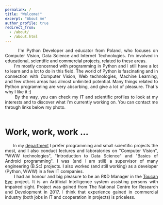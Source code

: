 ```yaml
---
permalink: /
title: "Welcome!"
excerpt: "About me"
author_profile: true
redirect_from: 
  - /about/
  - /about.html
---
```



<div style="text-align: justify">&nbsp;&nbsp;&nbsp;&nbsp;&nbsp;&nbsp;I'm Python Developer and educator from Poland, who focuses on Computer Vision, Data Science and Internet Technologies. I'm involved in educational, scientific and commercial projects, related to these areas.</div>
 
<div style="text-align: justify">&nbsp;&nbsp;&nbsp;&nbsp;&nbsp;&nbsp;I'm mostly concerned with programming in Python and I still have a lot to learn and a lot to do in this field. The world of Python is fascinating and in connection with Computer Vision, Web technologies, Machine Learning, and few others areas has almost unlimited potential. Many things related to Python programming are very absorbing, and give a lot of pleasure. That's why I like it :)</div>

<div style="text-align: justify">&nbsp;&nbsp;&nbsp;&nbsp;&nbsp;&nbsp;By the way, you can check my IT and scientific profiles to look at my interests and to discover what I'm currently working on. You can contact me through links below my photo.</div><br>

Work, work, work ...
======
<div style="text-align: justify">&nbsp;&nbsp;&nbsp;&nbsp;&nbsp;&nbsp;In my <a href="https://informatyka.amw.gdynia.pl/">department</a> I prefer programming and small scientific projects the most, and I also conduct lectures and laboratories on "Computer Vision", "WWW technologies", "Introduction to Data Science" and "Basics of Android programming". I was (and I am still) a supervisor of many engineering (B.Sc) projects. I also worked (and still working) as a developer (Python, WWW) in a few IT companies. </div>

<div style="text-align: justify">&nbsp;&nbsp;&nbsp;&nbsp;&nbsp;&nbsp;I had an honour and big pleasure to be an R&D Manager in the <a href="https://toucan-systems.pl/toucaneye/">Toucan Eye</a> project. It is an Artificial Intelligence system assisting persons with impaired sight. Project was gained from The National Centre for Research and Development in 2017. I think that experience gained in commercial industry (both jobs in IT and cooperation in projects) is priceless.</div>



